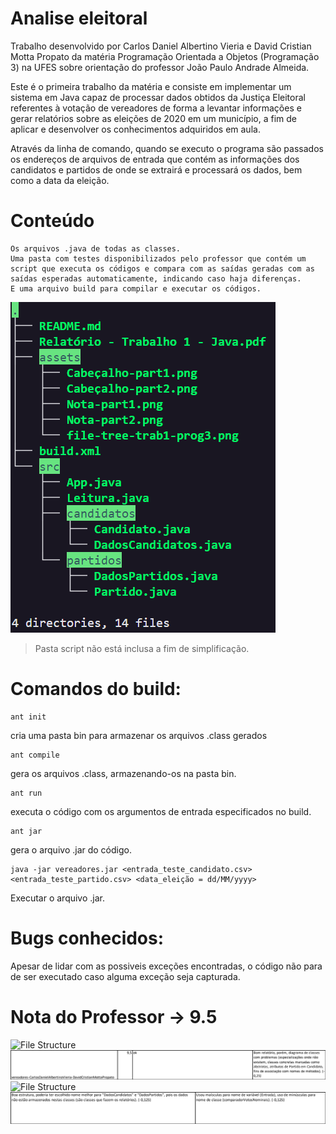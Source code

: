 # Analise eleitoral

Trabalho desenvolvido por Carlos Daniel Albertino Vieria e David Cristian Motta Propato da matéria Programação Orientada a Objetos (Programação 3) na UFES sobre orientação do professor João Paulo Andrade Almeida. 

Este é o primeira trabalho da matéria e consiste em implementar um sistema em Java capaz de processar dados obtidos da Justiça Eleitoral referentes à votação de vereadores de forma a levantar informações e gerar relatórios sobre as eleições de 2020 em um município, a fim de aplicar e desenvolver os conhecimentos adquiridos em aula. 

Através da linha de comando, quando se executo o programa são passados os endereços de arquivos de entrada que contém as informações dos candidatos e partidos de onde se extrairá e processará os dados, bem como a data da eleição.

# Conteúdo

    Os arquivos .java de todas as classes.
    Uma pasta com testes disponibilizados pelo professor que contém um script que executa os códigos e compara com as saídas geradas com as saídas esperadas automaticamente, indicando caso haja diferenças.
    E uma arquivo build para compilar e executar os códigos. 

![File Structure](assets/file-tree-trab1-prog3.png)
>Pasta script não está inclusa a fim de simplificação.

# Comandos do build:

    ant init
cria uma pasta bin para armazenar os arquivos .class gerados

    ant compile
gera os arquivos .class, armazenando-os na pasta bin.

    ant run
executa o código com os argumentos de entrada especificados no build.

    ant jar
gera o arquivo .jar do código.

    java -jar vereadores.jar <entrada_teste_candidato.csv> <entrada_teste_partido.csv> <data_eleição = dd/MM/yyyy>
Executar o arquivo .jar.

# Bugs conhecidos:

Apesar de lidar com as possiveis exceções encontradas, o código não para de ser executado caso alguma exceção seja capturada.

# Nota do Professor -> 9.5

![File Structure](assets/Cabeçalho-part1.png)
![File Structure](assets/Nota-part1.png)
![File Structure](assets/Cabeçalho-part2.png)
![File Structure](assets/Nota-part2.png)